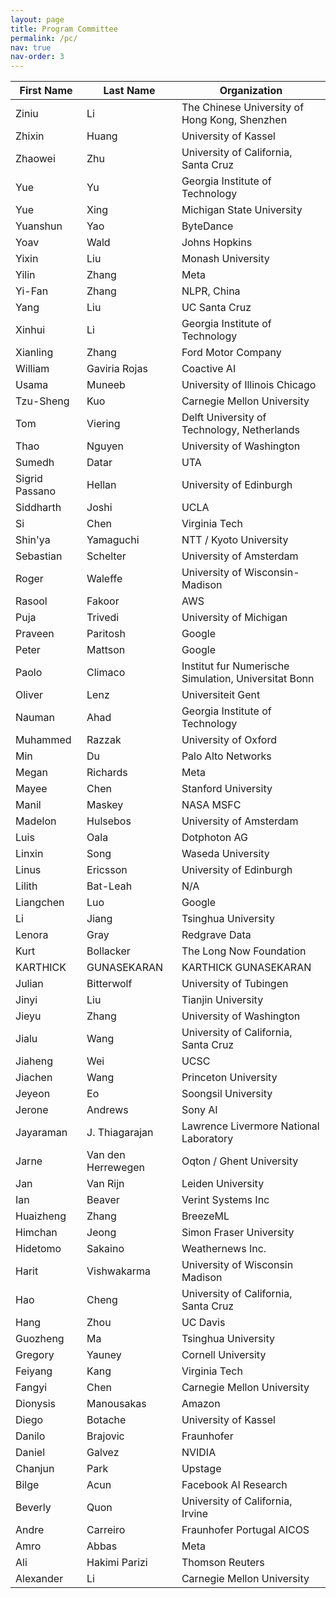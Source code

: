 ```yaml
---
layout: page
title: Program Committee
permalink: /pc/
nav: true
nav-order: 3
---
```


| First Name | Last Name | Organization |
| --- | --- | --- |
| Ziniu | Li | The Chinese University of Hong Kong, Shenzhen |
| Zhixin | Huang | University of Kassel |
| Zhaowei | Zhu | University of California, Santa Cruz |
| Yue | Yu | Georgia Institute of Technology |
| Yue | Xing | Michigan State University |
| Yuanshun | Yao | ByteDance |
| Yoav | Wald | Johns Hopkins |
| Yixin | Liu | Monash University |
| Yilin | Zhang | Meta |
| Yi-Fan | Zhang | NLPR, China |
| Yang | Liu | UC Santa Cruz |
| Xinhui | Li | Georgia Institute of Technology |
| Xianling | Zhang | Ford Motor Company |
| William | Gaviria Rojas | Coactive AI |
| Usama | Muneeb | University of Illinois Chicago |
| Tzu-Sheng | Kuo | Carnegie Mellon University |
| Tom | Viering | Delft University of Technology, Netherlands |
| Thao | Nguyen | University of Washington |
| Sumedh | Datar | UTA |
| Sigrid Passano | Hellan | University of Edinburgh |
| Siddharth | Joshi | UCLA |
| Si | Chen | Virginia Tech |
| Shin'ya | Yamaguchi | NTT / Kyoto University |
| Sebastian | Schelter | University of Amsterdam |
| Roger | Waleffe | University of Wisconsin-Madison |
| Rasool | Fakoor | AWS |
| Puja | Trivedi | University of Michigan |
| Praveen | Paritosh | Google |
| Peter | Mattson | Google |
| Paolo | Climaco | Institut fur Numerische Simulation, Universitat Bonn |
| Oliver | Lenz | Universiteit Gent |
| Nauman | Ahad | Georgia Institute of Technology |
| Muhammed | Razzak | University of Oxford |
| Min | Du | Palo Alto Networks |
| Megan | Richards | Meta |
| Mayee | Chen | Stanford University |
| Manil | Maskey | NASA MSFC |
| Madelon | Hulsebos | University of Amsterdam |
| Luis | Oala | Dotphoton AG |
| Linxin | Song | Waseda University |
| Linus | Ericsson | University of Edinburgh |
| Lilith | Bat-Leah | N/A |
| Liangchen | Luo | Google |
| Li | Jiang | Tsinghua University |
| Lenora | Gray | Redgrave Data |
| Kurt | Bollacker | The Long Now Foundation |
| KARTHICK | GUNASEKARAN | KARTHICK GUNASEKARAN |
| Julian | Bitterwolf | University of Tubingen |
| Jinyi | Liu | Tianjin University |
| Jieyu | Zhang | University of Washington |
| Jialu | Wang | University of California, Santa Cruz |
| Jiaheng | Wei | UCSC |
| Jiachen | Wang | Princeton University |
| Jeyeon | Eo | Soongsil University |
| Jerone | Andrews | Sony AI |
| Jayaraman | J. Thiagarajan | Lawrence Livermore National Laboratory |
| Jarne | Van den Herrewegen | Oqton / Ghent University |
| Jan | Van Rijn | Leiden University |
| Ian | Beaver | Verint Systems Inc |
| Huaizheng | Zhang | BreezeML |
| Himchan | Jeong | Simon Fraser University |
| Hidetomo | Sakaino | Weathernews Inc. |
| Harit | Vishwakarma | University of Wisconsin Madison |
| Hao | Cheng | University of California, Santa Cruz |
| Hang | Zhou | UC Davis |
| Guozheng | Ma | Tsinghua University |
| Gregory | Yauney | Cornell University |
| Feiyang | Kang | Virginia Tech |
| Fangyi | Chen | Carnegie Mellon University |
| Dionysis | Manousakas | Amazon |
| Diego | Botache | University of Kassel |
| Danilo | Brajovic | Fraunhofer |
| Daniel | Galvez | NVIDIA |
| Chanjun | Park | Upstage |
| Bilge | Acun | Facebook AI Research |
| Beverly | Quon | University of California, Irvine |
| Andre | Carreiro | Fraunhofer Portugal AICOS |
| Amro | Abbas | Meta |
| Ali | Hakimi Parizi | Thomson Reuters |
| Alexander | Li | Carnegie Mellon University |
